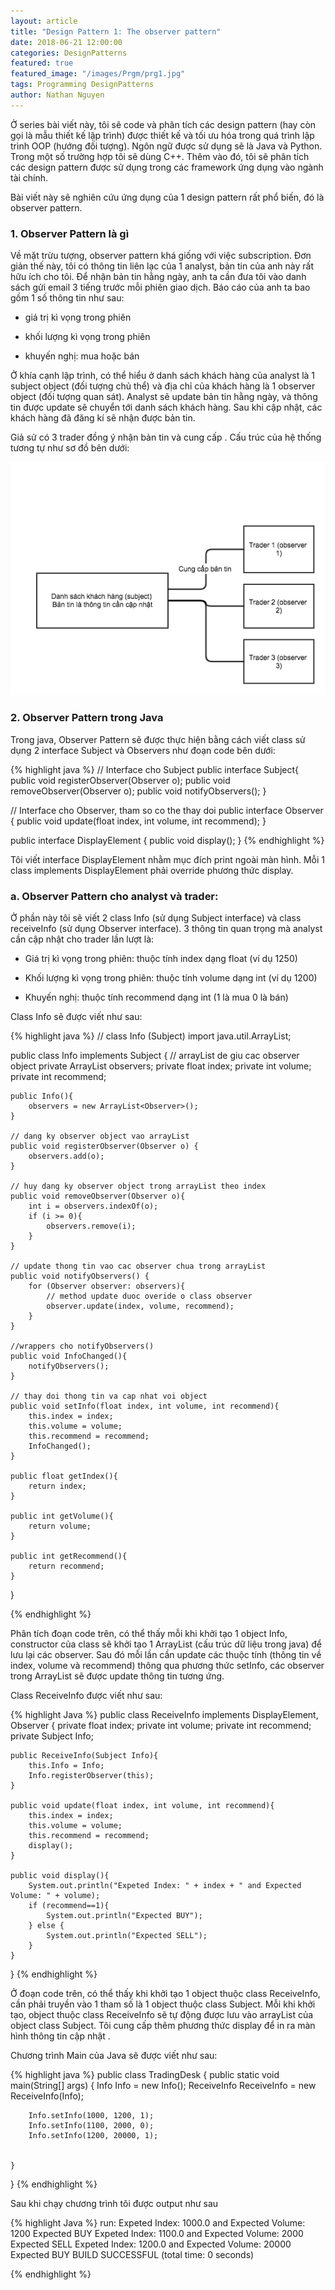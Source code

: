 ```yaml
---
layout: article
title: "Design Pattern 1: The observer pattern"
date: 2018-06-21 12:00:00
categories: DesignPatterns
featured: true
featured_image: "/images/Prgm/prg1.jpg"
tags: Programming DesignPatterns
author: Nathan Nguyen
---
```


Ở series bài viết này, tôi sẽ code và phân tích các design pattern (hay còn gọi là mẫu thiết kế lập trình) được thiết kế và tối ưu hóa trong quá trình lập trình OOP (hướng đối tượng). Ngôn ngữ được sử dụng sẽ là Java và Python. Trong một số trường hợp tôi sẽ dùng C++. Thêm vào đó, tôi sẽ phân tích các design pattern được sử dụng trong các framework ứng dụng vào ngành tài chính.

Bài viết này sẽ nghiên cứu ứng dụng của 1 design pattern rất phổ biến, đó là observer pattern.


### 1. Observer Pattern là gì
Về mặt trừu tượng, observer pattern khá giống với việc subscription. Đơn giản thế này, tôi có thông tin liên lạc của 1 analyst, bản tin của anh này rất hữu ích cho tôi. Để nhận bản tin hằng ngày, anh ta cần đưa tôi vào danh sách gửi email 3 tiếng trước mỗi phiên giao dịch. Báo cáo của anh ta bao gồm 1 số thông tin như sau:

- giá trị kì vọng trong phiên

- khối lượng kì vọng trong phiên

- khuyến nghị: mua hoặc bán

Ở khía cạnh lập trình, có thể hiểu ở danh sách khách hàng của analyst  là 1 subject object (đối tượng chủ thể) và địa chỉ của khách hàng là 1 observer object (đối tượng quan sát). Analyst sẽ update bản tin hằng ngày, và thông tin được update sẽ chuyển tới danh sách khách hàng. Sau khi cập nhật, các khách hàng đã đăng kí sẽ nhận được bản tin.

Giả sử có 3 trader đồng ý nhận bản tin và cung cấp . Cấu trúc của hệ thống tương tự như sơ đồ bên dưới:

![c1](/images/Prgm/dp1.png)


### 2. Observer Pattern trong Java

Trong java, Observer Pattern sẽ được thực hiện bằng cách viết class sử dụng 2 interface Subject và Observers như đoạn code bên dưới:

{% highlight java %}
// Interface cho Subject
public interface Subject{
    public void registerObserver(Observer o);
    public void removeObserver(Observer o);
    public void notifyObservers();
}

// Interface cho Observer, tham so co the thay doi
public interface Observer {
    public void update(float index, int volume, int recommend);
}

public interface DisplayElement {
    public void display();
}
{% endhighlight %}

Tôi viết interface DisplayElement nhằm mục đích print ngoài màn hình. Mỗi 1 class implements DisplayElement phải override phương thức display.

### a. Observer Pattern cho analyst và trader:

Ở phần này tôi sẽ viết 2 class Info (sử dụng Subject interface) và class receiveInfo (sử dụng Observer interface). 3 thông tin quan trọng mà analyst cần cập nhật cho trader lần lượt là:

- Giá trị kì vọng trong phiên: thuộc tính index dạng float (ví dụ 1250)

- Khối lượng kì vọng trong phiên: thuộc tính volume dạng int (ví dụ 1200)

- Khuyến nghị: thuộc tính recommend dạng int (1 là mua 0 là bán)

Class Info sẽ được viết như sau:

{% highlight java %}
// class Info (Subject)
import java.util.ArrayList;

public class Info implements Subject {
    // arrayList de giu cac observer object
    private ArrayList<Observer> observers;
    private float index;
    private int volume;
    private int recommend;

    public Info(){
        observers = new ArrayList<Observer>();
    }

    // dang ky observer object vao arrayList
    public void registerObserver(Observer o) {
        observers.add(o);
    }

    // huy dang ky observer object trong arrayList theo index
    public void removeObserver(Observer o){
        int i = observers.indexOf(o);
        if (i >= 0){
            observers.remove(i);
        }
    }

    // update thong tin vao cac observer chua trong arrayList
    public void notifyObservers() {
        for (Observer observer: observers){
            // method update duoc overide o class observer
            observer.update(index, volume, recommend);
        }
    }

    //wrappers cho notifyObservers()
    public void InfoChanged(){
        notifyObservers();
    }

    // thay doi thong tin va cap nhat voi object
    public void setInfo(float index, int volume, int recommend){
        this.index = index;
        this.volume = volume;
        this.recommend = recommend;
        InfoChanged();
    }

    public float getIndex(){
        return index;
    }

    public int getVolume(){
        return volume;
    }

    public int getRecommend(){
        return recommend;
    }

}

{% endhighlight %}

Phân tích đoạn code trên, có thể thấy mỗi khi khởi tạo 1 object Info, constructor của class sẽ khởi tạo 1 ArrayList (cấu trúc dữ liệu trong java) để lưu lại các observer. Sau đó mỗi lần cần update các thuộc tính (thông tin về index, volume và recommend) thông qua phương thức setInfo, các observer trong ArrayList sẽ được update thông tin tương ứng.

Class ReceiveInfo được viết như sau:

{% highlight Java %}
public class ReceiveInfo implements DisplayElement, Observer {
    private float index;
    private int volume;
    private int recommend;
    private Subject Info;

    public ReceiveInfo(Subject Info){
        this.Info = Info;
        Info.registerObserver(this);
    }

    public void update(float index, int volume, int recommend){
        this.index = index;
        this.volume = volume;
        this.recommend = recommend;
        display();
    }

    public void display(){
        System.out.println("Expeted Index: " + index + " and Expected Volume: " + volume);
        if (recommend==1){
            System.out.println("Expected BUY");
        } else {
            System.out.println("Expected SELL");
        }
    }

}
{% endhighlight %}

Ở đoạn code trên, có thể thấy khi khởi tạo 1 object thuộc class ReceiveInfo, cần phải truyền vào 1 tham số là 1 object thuộc class Subject. Mỗi khi khởi tạo, object thuộc class ReceiveInfo sẽ tự động được lưu vào arrayList của object class Subject. Tôi cung cấp thêm phương thức display để in ra màn hình thông tin cập nhật .

Chương trình Main của Java sẽ được viết như sau:

{% highlight java %}
public class TradingDesk {
    public static void main(String[] args) {
        Info Info = new Info();
        ReceiveInfo ReceiveInfo = new ReceiveInfo(Info);

        Info.setInfo(1000, 1200, 1);
        Info.setInfo(1100, 2000, 0);
        Info.setInfo(1200, 20000, 1);


    }
}
{% endhighlight %}

Sau khi chạy chương trình tôi được output như sau

{% highlight Java %}
run:
Expeted Index: 1000.0 and Expected Volume: 1200
Expected BUY
Expeted Index: 1100.0 and Expected Volume: 2000
Expected SELL
Expeted Index: 1200.0 and Expected Volume: 20000
Expected BUY
BUILD SUCCESSFUL (total time: 0 seconds)

{% endhighlight %}
